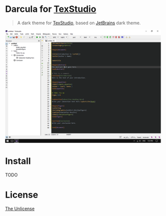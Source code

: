 # Darcula for [TexStudio](https://www.texstudio.org/)

> A dark theme for [TexStudio](https://www.texstudio.org/), based on [JetBrains](https://www.jetbrains.com/) dark theme.

![Screenshot](./screenshot.png)

# Install

TODO

# License

[The Unlicense](./LICENSE)